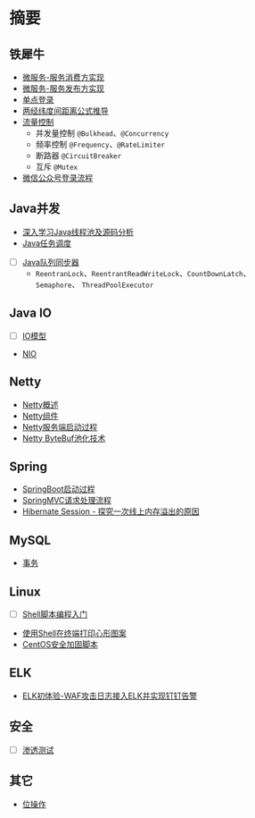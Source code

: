 # 摘要

## 铁犀牛
* [微服务-服务消费方实现](/ironrhino/remoting-consumer.md)  
* [微服务-服务发布方实现](/ironrhino/remoting-provider.md)  
* [单点登录](/ironrhino/single-sign-on.md)  
* [两经纬度间距离公式推导](/ironrhino/distance-formula-of-two-coordinates.md)  
* [流量控制](/ironrhino/throttle.md)
    * 并发量控制 `@Bulkhead`、`@Concurrency`
    * 频率控制 `@Frequency`、`@RateLimiter`
    * 断路器 `@CircuitBreaker`
    * 互斥 `@Mutex`
* [微信公众号登录流程](/ironrhino/wechat-login.md)

## Java并发
* [深入学习Java线程池及源码分析](/concurrent/ThreadPoolExecutor.md)  
* [Java任务调度](/concurrent/ScheduledThreadPoolExecutor.md)
* [ ] [Java队列同步器](/concurrent/AbstractQueuedSynchronizer.md)  
    * `ReentranLock`、`ReentrantReadWriteLock`、`CountDownLatch`、`Semaphore`、 `ThreadPoolExecutor`

## Java IO
* [ ] [IO模型](/IO/IO_model.md)
* [NIO](/IO/NIO.md)

## Netty

* [Netty概述](/netty/netty.md)
* [Netty组件](/netty/netty-components.md)
* [Netty服务端启动过程](/netty/netty-startup.md)
* [Netty ByteBuf池化技术](/netty/netty-byteBuf-pool.md)

## Spring
* [SpringBoot启动过程](/spring/SpringBoot-Startup.md)
* [SpringMVC请求处理流程](/spring/SpringMVC-request-handle.md)
* [Hibernate Session - 探究一次线上内存溢出的原因](/spring/Hibernate_Session.md)

## MySQL
* [事务](/MySQL/Transaction.md)

## Linux
* [ ] [Shell脚本编程入门](/linux/simple_shell_script.md)
* [使用Shell在终端打印心形图案](/linux/print_a_heart.md)
* [CentOS安全加固脚本](/linux/centos_reinforce.sh)

## ELK
* [ELK初体验-WAF攻击日志接入ELK并实现钉钉告警](/elk/rsyslog-elk-alarm.md)

## 安全
* [ ] [渗透测试](/penetration/penetration_testing.md)

## 其它
* [位操作](bit-operation.md) 